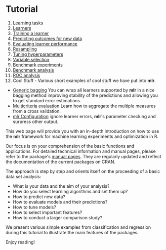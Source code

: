 Tutorial
========

1. [Learning tasks](task.md)
2. [Learners](learner.md)
3. [Training a learner](train.md)
4. [Predicting outcomes for new data](predict.md)
5. [Evaluating learner performance](performance.md)
6. [Resampling](resample.md)
7. [Tuning hyperparameters](tune.md)
8. [Variable selection](variable_selection.md)
9. [Benchmark experiments](benchmark_experiments.md)
10. [Benchmark analysis](benchmark_analysis.md)
11. [ROC analysis](roc_analysis.md)
12. Cool Stuff - Various short examples of cool stuff we have put into **mlr**.
  * [Generic bagging](makeBaggingWrapper.md) You can wrap all learners supported by **mlr** in a nice bagging method improving stability of the predictions and allowing you to get standard error estimations.
  * [Multicriteria evaluation](multicriteria_evaluation.md) Learn how to aggregate the multiple measures from a cross validation.
  * [mlr Configuration](configureMlr.md) ignore learner errors, **mlr**'s parameter checking and surpress other output.
   
This web page will provide you with an in-depth introduction on how to
use the **mlr** framework for machine learning experiments and
optimization in R.

Our focus is on your comprehension of the basic functions and
applications. For detailed technical information and manual pages, please refer to
the package's [manual pages](http://berndbischl.github.io/mlr/man/). They are regularly updated and reflect the documentation
of the current packages on CRAN.

The approach is step by step and orients itself on the proceeding of a basic data set analysis: 

* What is your data and the aim of your analysis?  
* How do you select learning algorithms and set them up? 
* How to predict new data?  
* How to evaluate models and their predictions?
* How to tune models?
* How to select important features?
* How to conduct a larger comparison study?

We present various simple examples from classification and regression
during this tutorial to illustrate the main features of the
packages.

Enjoy reading!

